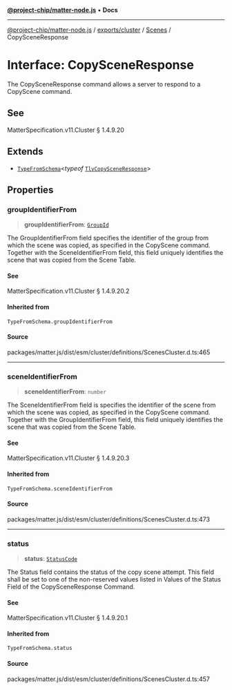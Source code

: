 [**@project-chip/matter-node.js**](../../../../../README.md) • **Docs**

***

[@project-chip/matter-node.js](../../../../../modules.md) / [exports/cluster](../../../README.md) / [Scenes](../README.md) / CopySceneResponse

# Interface: CopySceneResponse

The CopySceneResponse command allows a server to respond to a CopyScene command.

## See

MatterSpecification.v11.Cluster § 1.4.9.20

## Extends

- [`TypeFromSchema`](../../../../tlv/README.md#typefromschemas)\<*typeof* [`TlvCopySceneResponse`](../README.md#tlvcopysceneresponse)\>

## Properties

### groupIdentifierFrom

> **groupIdentifierFrom**: [`GroupId`](../../../../datatype/README.md#groupid)

The GroupIdentifierFrom field specifies the identifier of the group from which the scene was copied, as
specified in the CopyScene command. Together with the SceneIdentifierFrom field, this field uniquely
identifies the scene that was copied from the Scene Table.

#### See

MatterSpecification.v11.Cluster § 1.4.9.20.2

#### Inherited from

`TypeFromSchema.groupIdentifierFrom`

#### Source

packages/matter.js/dist/esm/cluster/definitions/ScenesCluster.d.ts:465

***

### sceneIdentifierFrom

> **sceneIdentifierFrom**: `number`

The SceneIdentifierFrom field is specifies the identifier of the scene from which the scene was copied, as
specified in the CopyScene command. Together with the GroupIdentifierFrom field, this field uniquely
identifies the scene that was copied from the Scene Table.

#### See

MatterSpecification.v11.Cluster § 1.4.9.20.3

#### Inherited from

`TypeFromSchema.sceneIdentifierFrom`

#### Source

packages/matter.js/dist/esm/cluster/definitions/ScenesCluster.d.ts:473

***

### status

> **status**: [`StatusCode`](../../../../interaction/enumerations/StatusCode.md)

The Status field contains the status of the copy scene attempt. This field shall be set to one of the
non-reserved values listed in Values of the Status Field of the CopySceneResponse Command.

#### See

MatterSpecification.v11.Cluster § 1.4.9.20.1

#### Inherited from

`TypeFromSchema.status`

#### Source

packages/matter.js/dist/esm/cluster/definitions/ScenesCluster.d.ts:457
